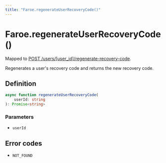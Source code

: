 ```yaml
---
title: "Faroe.regenerateUserRecoveryCode()"
---
```


# Faroe.regenerateUserRecoveryCode()

Mapped to [POST /users/\[user_id\]/regenerate-recovery-code](/reference/rest/endpoints/post_users_userid_regenerate-recovery-code).

Regenerates a user's recovery code and returns the new recovery code.

## Definition

```ts
async function regenerateUserRecoveryCode(
    userId: string
): Promise<string>
```

### Parameters

- `userId`

## Error codes

- `NOT_FOUND`
